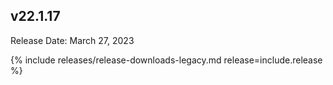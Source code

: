 ## v22.1.17

Release Date: March 27, 2023

{% include releases/release-downloads-legacy.md release=include.release %}